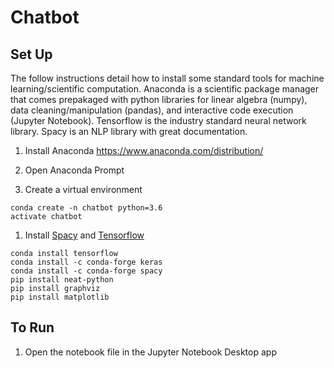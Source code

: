 # Chatbot

## Set Up
The follow instructions detail how to install some standard tools for machine learning/scientific computation. Anaconda is a scientific package manager that comes prepakaged with python libraries for linear algebra (numpy), data cleaning/manipulation (pandas), and interactive code execution (Jupyter Notebook). Tensorflow is the industry standard neural network library. Spacy is an NLP library with great documentation. 
 1. Install Anaconda 
  https://www.anaconda.com/distribution/

 1. Open Anaconda Prompt
 
 1. Create a virtual environment
  ```
  conda create -n chatbot python=3.6
  activate chatbot
  ```

 1. Install [Spacy](https://spacy.io/usage) and [Tensorflow]()

  ```
  conda install tensorflow
  conda install -c conda-forge keras
  conda install -c conda-forge spacy
  pip install neat-python
  pip install graphviz
  pip install matplotlib
  ```
  ## To Run
  1. Open the notebook file in the Jupyter Notebook Desktop app
  
